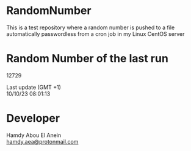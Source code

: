 # RandomNumber    
This is a test repository where a random number is pushed to a file automatically passwordless from a cron job in my Linux CentOS server    
# Random Number of the last run   
12729
      
Last update (GMT +1)    
10/10/23 08:01:13
# Developer    
Hamdy Abou El Anein   
hamdy.aea@protonmail.com
